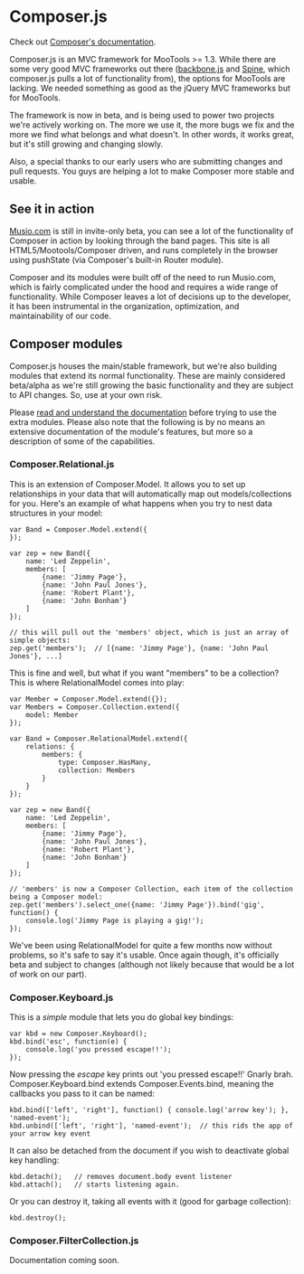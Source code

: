 # Composer.js #
Check out [Composer's documentation](http://lyonbros.github.com/composer.js/).

Composer.js is an MVC framework for MooTools >= 1.3. While there are some very
good MVC frameworks out there ([backbone.js](http://documentcloud.github.com/backbone/) and
[Spine](http://spinejs.com/), which composer.js pulls a
lot of functionality from), the options for MooTools are lacking. We needed
something as good as the jQuery MVC frameworks but for MooTools.

The framework is now in beta, and is being used to power two projects we're
actively working on. The more we use it, the more bugs we fix and the more we 
find what belongs and what doesn't. In other words, it works great, but it's
still growing and changing slowly. 

Also, a special thanks to our early users who are submitting changes and pull
requests. You guys are helping a lot to make Composer more stable and usable.

## See it in action ##
[Musio.com](http://musio.com) is still in invite-only beta, you can see a lot of
the functionality of Composer in action by looking through the band pages. This
site is all HTML5/Mootools/Composer driven, and runs completely in the browser
using pushState (via Composer's built-in Router module).

Composer and its modules were built off of the need to run Musio.com, which is
fairly complicated under the hood and requires a wide range of functionality.
While Composer leaves a lot of decisions up to the developer, it has been 
instrumental in the organization, optimization, and maintainability of our code.

## Composer modules ##
Composer.js houses the main/stable framework, but we're also building modules
that extend its normal functionality. These are mainly considered beta/alpha
as we're still growing the basic functionality and they are subject to API
changes. So, use at your own risk.

Please [read and understand the documentation](http://lyonbros.github.com/composer.js/) before trying to
use the extra modules. Please also note that the following is by no means an
extensive documentation of the module's features, but more so a description
of some of the capabilities.

### Composer.Relational.js ###
This is an extension of Composer.Model. It allows you to set up relationships
in your data that will automatically map out models/collections for you. Here's
an example of what happens when you try to nest data structures in your model:

	var Band = Composer.Model.extend({
	});

	var zep = new Band({
		name: 'Led Zeppelin',
		members: [
			{name: 'Jimmy Page'},
			{name: 'John Paul Jones'},
			{name: 'Robert Plant'},
			{name: 'John Bonham'}
		]
	});

	// this will pull out the 'members' object, which is just an array of simple objects:
	zep.get('members');  // [{name: 'Jimmy Page'}, {name: 'John Paul Jones'}, ...]

This is fine and well, but what if you want "members" to be a collection? This
is where RelationalModel comes into play:


	var Member = Composer.Model.extend({});
	var Members = Composer.Collection.extend({
		model: Member
	});

    var Band = Composer.RelationalModel.extend({
		relations: {
			members: {
				type: Composer.HasMany,
				collection: Members
			}
		}
	});

	var zep = new Band({
		name: 'Led Zeppelin',
		members: [
			{name: 'Jimmy Page'},
			{name: 'John Paul Jones'},
			{name: 'Robert Plant'},
			{name: 'John Bonham'}
		]
	});

	// 'members' is now a Composer Collection, each item of the collection being a Composer model:
	zep.get('members').select_one({name: 'Jimmy Page'}).bind('gig', function() {
		console.log('Jimmy Page is playing a gig!');
	});

We've been using RelationalModel for quite a few months now without problems, so
it's safe to say it's usable. Once again though, it's officially beta
and subject to changes (although not likely because that would be a lot of work
on our part).

### Composer.Keyboard.js ###
This is a _simple_ module that lets you do global key bindings:

    var kbd = new Composer.Keyboard();
	kbd.bind('esc', function(e) {
		console.log('you pressed escape!!');
	});

Now pressing the _escape_ key prints out 'you pressed escape!!' Gnarly brah.
Composer.Keyboard.bind extends Composer.Events.bind, meaning the callbacks
you pass to it can be named:

    kbd.bind(['left', 'right'], function() { console.log('arrow key'); }, 'named-event');
    kbd.unbind(['left', 'right'], 'named-event');  // this rids the app of your arrow key event

It can also be detached from the document if you wish to deactivate global key
handling:

    kbd.detach();	// removes document.body event listener
    kbd.attach();	// starts listening again.

Or you can destroy it, taking all events with it (good for garbage collection):

    kbd.destroy();

### Composer.FilterCollection.js ###
Documentation coming soon.

